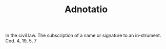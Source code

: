 ---
title: Adnotatio
letter: A
permalink: "/definitions/adnotatio.html"
body: In the civil law. The subscription of a name or signature to an in-strument.
  Cod. 4, 19, 5, 7
published_at: '2018-07-07'
layout: post
---